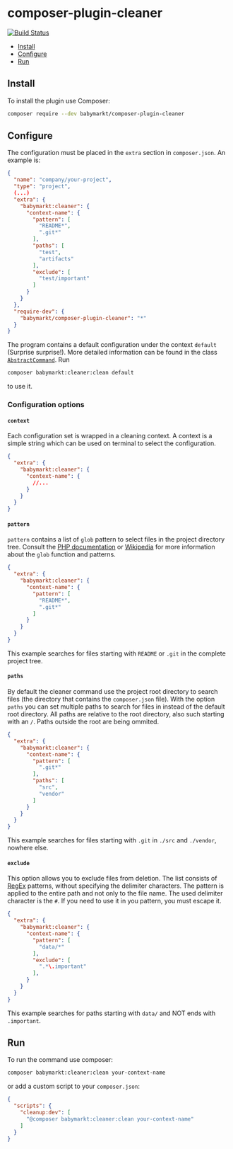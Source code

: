 # composer-plugin-cleaner
[![Build Status](https://travis-ci.org/Baby-Markt/composer-plugin-cleaner.svg?branch=master)](https://travis-ci.org/Baby-Markt/composer-plugin-cleaner)

* [Install](#install)
* [Configure](#configure)
* [Run](#run)

## Install
To install the plugin use Composer:
```bash
composer require --dev babymarkt/composer-plugin-cleaner
```

## Configure
The configuration must be placed in the `extra` section in `composer.json`. An example is:
```json
{
  "name": "company/your-project",
  "type": "project",
  (...)
  "extra": {
    "babymarkt:cleaner": {
      "context-name": {
        "pattern": [
          "README*",
          ".git*"
        ],
        "paths": [
          "test",
          "artifacts"
        ],
        "exclude": [
          "test/important"
        ]
      }
    }
  },
  "require-dev": {
    "babymarkt/composer-plugin-cleaner": "*"
  }
}
```
The program contains a default configuration under the context `default` (Surprise surprise!). 
More detailed information can be found in the class 
[`AbstractCommand`](./src/Cleaner/AbstractCommand.php). Run 
```bash
composer babymarkt:cleaner:clean default
```
to use it.

### Configuration options

#### `context`
Each configuration set is wrapped in a cleaning context. A context is a simple string
which can be used on terminal to select the configuration.
```json
{
  "extra": {
    "babymarkt:cleaner": {
      "context-name": {
        //...
      }
    }
  }
}
```
#### `pattern`
`pattern` contains a list of `glob` pattern to select files in the project 
directory tree. Consult the [PHP documentation](https://www.php.net/manual/de/function.glob.php) 
or [Wikipedia](https://en.wikipedia.org/wiki/Glob_(programming)) for more information about the `glob` function and patterns.  
```json
{
  "extra": {
    "babymarkt:cleaner": {
      "context-name": {
        "pattern": [
          "README*",
          ".git*"
        ]
      }
    }
  }
}
```
This example searches for files starting with `README` or `.git` in the complete 
project tree. 

#### `paths`
By default the cleaner command use the project root directory to search files 
(the directory that contains the `composer.json` file). With the option `paths`
you can set multiple paths to search for files in instead of the default root 
directory. All paths are relative to the root directory, also such starting 
with an `/`. Paths outside the root are being ommited.
```json
{
  "extra": {
    "babymarkt:cleaner": {
      "context-name": {
        "pattern": [
          ".git*"
        ],
        "paths": [
          "src",
          "vendor"
        ]
      }
    }
  }
}
```
This example searches for files starting with `.git` in `./src` and `./vendor`, nowhere else.

#### `exclude`
This option allows you to exclude files from deletion. The list consists of 
[RegEx](https://www.php.net/manual/de/reference.pcre.pattern.syntax.php) patterns, without specifying the delimiter characters. The pattern is 
applied to the entire path and not only to the file name. The used delimiter 
character is the `#`. If you need to use it in you pattern, you must escape it.
```json
{
  "extra": {
    "babymarkt:cleaner": {
      "context-name": {
        "pattern": [
          "data/*"
        ],
        "exclude": [
          ".*\.important"
        ],
      }
    }
  }
}
```
This example searches for paths starting with `data/` and NOT ends with 
`.important`. 

## Run
To run the command use composer:
```bash    
composer babymarkt:cleaner:clean your-context-name
```
or add a custom script to your `composer.json`:
```json
{
  "scripts": {
    "cleanup:dev": [
      "@composer babymarkt:cleaner:clean your-context-name"
    ]
  }
}
```